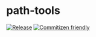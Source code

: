 # path-tools

[![Release](https://jitpack.io/v/mxenabled/path-tools.svg)](https://jitpack.io/p/mxenabled/path-tools)
[![Commitizen friendly](https://img.shields.io/badge/commitizen-friendly-brightgreen.svg)](http://commitizen.github.io/cz-cli/)
